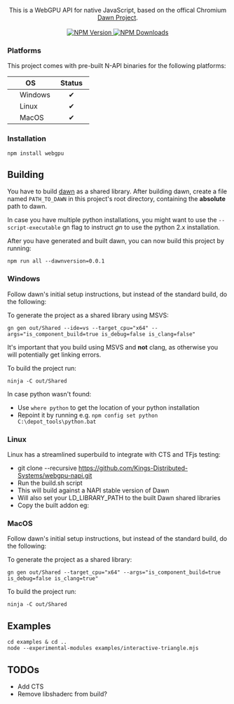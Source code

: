 <p align="center">
  <c>This is a WebGPU API for native JavaScript, based on the offical Chromium <a href="https://dawn.googlesource.com/dawn/">Dawn Project</a>.
  </c>
  <br/>
  <br/>
  <a href="https://www.npmjs.com/package/webgpu">
    <img src="https://img.shields.io/npm/v/webgpu.svg?style=flat-square" alt="NPM Version" />
  </a>
  <a href="//www.npmjs.com/package/webgpu">
    <img src="https://img.shields.io/npm/dt/webgpu.svg?style=flat-square" alt="NPM Downloads" />
  </a>
</p>

### Platforms

This project comes with pre-built N-API binaries for the following platforms:

|       OS      |     Status    |
| ------------- | ------------- |
| <img src="https://i.imgur.com/FF3Ssp6.png" alt="" height="16px">  Windows       | ‌‌ ‌‌ ‌‌ ‌‌ ‌‌ ‌‌ ✔ ‌‌ ‌‌ ‌‌ ‌‌ ‌‌ ‌‌|
| <img src="https://i.imgur.com/bkBCY7V.png" alt="" height="16px">  Linux         | ‌‌ ‌‌ ‌‌ ‌‌ ‌‌ ‌‌ ‌‌✔ ‌‌ ‌‌ ‌‌ ‌‌ ‌‌ ‌‌|
| <img src="https://i.imgur.com/iPt4GHz.png" alt="" height="16px">  MacOS         | ‌‌ ‌‌ ‌‌ ‌‌ ‌‌ ‌‌ ‌‌✔ ‌‌ ‌‌ ‌‌ ‌‌ ‌‌ ‌‌|

### Installation

````
npm install webgpu
````

## Building

You have to build [dawn](https://dawn.googlesource.com/dawn) as a shared library.
After building dawn, create a file named `PATH_TO_DAWN` in this project's root directory, containing the **absolute** path to dawn.

In case you have multiple python installations, you might want to use the `--script-executable` gn flag to instruct *gn* to use the python 2.x installation.

After you have generated and built dawn, you can now build this project by running:
````
npm run all --dawnversion=0.0.1
````

### Windows

Follow dawn's initial setup instructions, but instead of the standard build, do the following:

To generate the project as a shared library using MSVS:
````
gn gen out/Shared --ide=vs --target_cpu="x64" --args="is_component_build=true is_debug=false is_clang=false"
````
It's important that you build using MSVS and **not** clang, as otherwise you will potentially get linking errors.

To build the project run:
````
ninja -C out/Shared
````

In case python wasn't found:
 - Use `where python` to get the location of your python installation
 - Repoint it by running e.g. `npm config set python C:\depot_tools\python.bat`

### Linux 

Linux has a streamlined superbuild to integrate with CTS and TFjs testing:
- git clone --recursive https://github.com/Kings-Distributed-Systems/webgpu-napi.git
- Run the build.sh script
- This will build against a NAPI stable version of Dawn
- Will also set your LD\_LIBRARY\_PATH to the built Dawn shared libraries
- Copy the built addon eg: 


### MacOS

Follow dawn's initial setup instructions, but instead of the standard build, do the following:

To generate the project as a shared library:
````
gn gen out/Shared --target_cpu="x64" --args="is_component_build=true is_debug=false is_clang=true"
````

To build the project run:
````
ninja -C out/Shared
````

## Examples
````
cd examples & cd ..
node --experimental-modules examples/interactive-triangle.mjs
````

## TODOs
 - Add CTS
 - Remove libshaderc from build?
